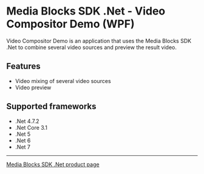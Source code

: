 # Media Blocks SDK .Net - Video Compositor Demo (WPF)

Video Compositor Demo is an application that uses the Media Blocks SDK .Net to combine several video sources and preview the result video.

## Features

- Video mixing of several video sources
- Video preview

## Supported frameworks

- .Net 4.7.2
- .Net Core 3.1
- .Net 5
- .Net 6
- .Net 7

---

[Media Blocks SDK .Net product page](https://www.visioforge.com/media-blocks-sdk)
